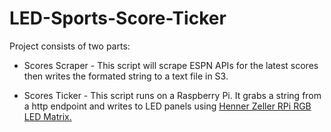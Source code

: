 # LED-Sports-Score-Ticker

Project consists of two parts:

*  Scores Scraper - This script will scrape ESPN APIs for the latest scores then writes the formated string to a text file in S3.

* Scores Ticker - This script runs on a Raspberry Pi. It grabs a string from a http endpoint and writes to LED panels using [Henner Zeller RPi RGB LED Matrix.](https://github.com/hzeller/rpi-rgb-led-matrix/)
